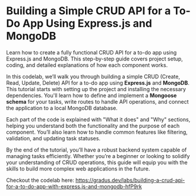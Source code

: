 # Building a Simple CRUD API for a To-Do App Using Express.js and MongoDB

Learn how to create a fully functional CRUD API for a to-do app using Express.js and MongoDB. This step-by-step guide covers project setup, coding, and detailed explanations of how each component works.

In this codelab, we’ll walk you through building a simple CRUD (Create, Read, Update, Delete) API for a to-do app using **Express.js** and **MongoDB**. This tutorial starts with setting up the project and installing the necessary dependencies. You'll learn how to define and implement a **Mongoose schema** for your tasks, write routes to handle API operations, and connect the application to a local MongoDB database.

Each part of the code is explained with "What it does" and "Why" sections, helping you understand both the functionality and the purpose of each component. You’ll also learn how to handle common features like filtering, validation, and updating task statuses.

By the end of the tutorial, you’ll have a robust backend system capable of managing tasks efficiently. Whether you’re a beginner or looking to solidify your understanding of CRUD operations, this guide will equip you with the skills to build more complex web applications in the future.

Checkout the codelab here: https://gradus.dev/labs/building-a-crud-api-for-a-to-do-app-with-express.js-and-mongodb-hfP9rk
